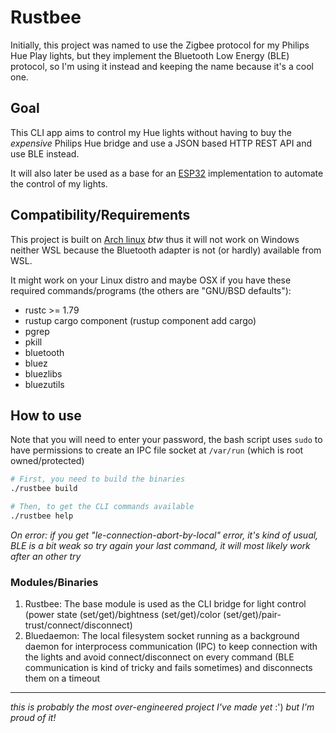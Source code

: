 # Rustbee

Initially, this project was named to use the Zigbee protocol for my Philips Hue Play lights, but they implement the Bluetooth Low Energy (BLE) protocol, so I'm using it instead and keeping the name because it's a cool one.

## Goal

This CLI app aims to control my Hue lights without having to buy the *expensive* Philips Hue bridge and use a JSON based HTTP REST API and use BLE instead.

It will also later be used as a base for an [ESP32](https://www.espressif.com/en/products/socs/esp32) implementation to automate the control of my lights.

## Compatibility/Requirements

This project is built on [Arch linux](https://archlinux.org) *btw* thus it will not work on Windows neither WSL because the Bluetooth adapter is not (or hardly) available from WSL.

It might work on your Linux distro and maybe OSX if you have these required commands/programs (the others are "GNU/BSD defaults"):

- rustc >= 1.79
- rustup cargo component (rustup component add cargo)
- pgrep
- pkill
- bluetooth
- bluez
- bluezlibs
- bluezutils

<!-- TODO: Need to fix build_docker image first
Optional:
- rustc >= 1.79
- rustup cargo component (rustup component add cargo)
-->

## How to use

<!-- TODO: Need to fix build_docker image first
# If you don't have rust installed but you have docker you can use
./rustbee build_docker
-->

Note that you will need to enter your password, the bash script uses `sudo` to have permissions to create an IPC file socket at `/var/run` (which is root owned/protected)

```bash
# First, you need to build the binaries
./rustbee build

# Then, to get the CLI commands available
./rustbee help
```

*On error: if you get "le-connection-abort-by-local" error, it's kind of usual, BLE is a bit weak so try again your last command, it will most likely work after an other try*

### Modules/Binaries

1. Rustbee: The base module is used as the CLI bridge for light control (power state (set/get)/bightness (set/get)/color (set/get)/pair-trust/connect/disconnect)
1. Bluedaemon: The local filesystem socket running as a background daemon for interprocess communication (IPC) to keep connection with the lights and avoid connect/disconnect on every command (BLE communication is kind of tricky and fails sometimes) and disconnects them on a timeout

----

*this is probably the most over-engineered project I've made yet* :') *but I'm proud of it!*
